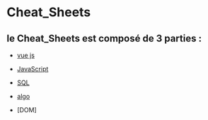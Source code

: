 # Cheat_Sheets

## le Cheat_Sheets est composé de 3 parties : 

* [vue js](framework/vue.js)

* [JavaScript](JavaScript)

* [SQL](SQL)

* [algo](algo)

* [DOM]
